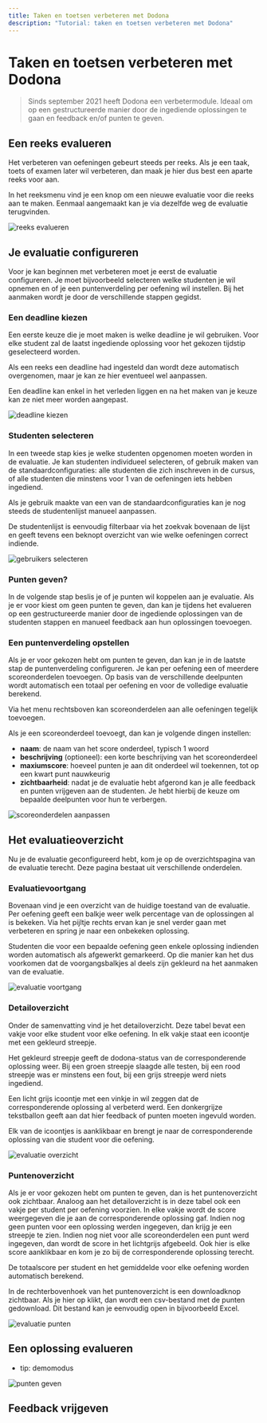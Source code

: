 ```yaml
---
title: Taken en toetsen verbeteren met Dodona
description: "Tutorial: taken en toetsen verbeteren met Dodona"
---
```


# Taken en toetsen verbeteren met Dodona

> Sinds september 2021 heeft Dodona een verbetermodule. Ideaal om op een gestructureerde manier door de ingediende oplossingen te gaan en feedback en/of punten te geven.

## Een reeks evalueren

Het verbeteren van oefeningen gebeurt steeds per reeks. Als je een taak, toets of examen later wil verbeteren, dan maak je hier dus best een aparte reeks voor aan.

In het reeksmenu vind je een knop om een nieuwe evaluatie voor die reeks aan te maken. Eenmaal aangemaakt kan je via dezelfde weg de evaluatie terugvinden.

![reeks evalueren](reeks-evalueren.png)

## Je evaluatie configureren

Voor je kan beginnen met verbeteren moet je eerst de evaluatie configureren. Je moet bijvoorbeeld selecteren welke studenten je wil opnemen en of je een puntenverdeling per oefening wil instellen. Bij het aanmaken wordt je door de verschillende stappen gegidst.

### Een deadline kiezen

Een eerste keuze die je moet maken is welke deadline je wil gebruiken. Voor elke student zal de laatst ingediende oplossing voor het gekozen tijdstip geselecteerd worden.

Als een reeks een deadline had ingesteld dan wordt deze automatisch overgenomen, maar je kan ze hier eventueel wel aanpassen.

Een deadline kan enkel in het verleden liggen en na het maken van je keuze kan ze niet meer worden aangepast.

![deadline kiezen](deadline-kiezen.png)

### Studenten selecteren

In een tweede stap kies je welke studenten opgenomen moeten worden in de evaluatie. Je kan studenten individueel selecteren, of gebruik maken van de standaardconfiguraties: alle studenten die zich inschreven in de cursus, of alle studenten die minstens voor 1 van de oefeningen iets hebben ingediend.

Als je gebruik maakte van een van de standaardconfiguraties kan je nog steeds de studentenlijst manueel aanpassen.

De studentenlijst is eenvoudig filterbaar via het zoekvak bovenaan de lijst en geeft tevens een beknopt overzicht van wie welke oefeningen correct indiende.

![gebruikers selecteren](gebruikers-selecteren.png)

### Punten geven?

In de volgende stap beslis je of je punten wil koppelen aan je evaluatie. Als je er voor kiest om geen punten te geven, dan kan je tijdens het evalueren op een gestructureerde manier door de ingediende oplossingen van de studenten stappen en manueel feedback aan hun oplossingen toevoegen.

### Een puntenverdeling opstellen

Als je er voor gekozen hebt om punten te geven, dan kan je in de laatste stap de puntenverdeling configureren. Je kan per oefening een of meerdere scoreonderdelen toevoegen. Op basis van de verschillende deelpunten wordt automatisch een totaal per oefening en voor de volledige evaluatie berekend.

Via het menu rechtsboven kan scoreonderdelen aan alle oefeningen tegelijk toevoegen.

Als je een scoreonderdeel toevoegt, dan kan je volgende dingen instellen:
* **naam**: de naam van het score onderdeel, typisch 1 woord
* **beschrijving** (optioneel): een korte beschrijving van het scoreonderdeel
* **maxiumscore**: hoeveel punten je aan dit onderdeel wil toekennen, tot op een kwart punt nauwkeurig
* **zichtbaarheid**: nadat je de evaluatie hebt afgerond kan je alle feedback en punten vrijgeven aan de studenten. Je hebt hierbij de keuze om bepaalde deelpunten voor hun te verbergen.

![scoreonderdelen aanpassen](score-items.png)

## Het evaluatieoverzicht

Nu je de evaluatie geconfigureerd hebt, kom je op de overzichtspagina van de evaluatie terecht. Deze pagina bestaat uit verschillende onderdelen.

### Evaluatievoortgang

Bovenaan vind je een overzicht van de huidige toestand van de evaluatie. Per oefening geeft een balkje weer welk percentage van de oplossingen al is bekeken. Via het pijltje rechts ervan kan je snel verder gaan met verbeteren en spring je naar een onbekeken oplossing.

Studenten die voor een bepaalde oefening geen enkele oplossing indienden worden automatisch als afgewerkt gemarkeerd. Op die manier kan het dus voorkomen dat de voorgangsbalkjes al deels zijn gekleurd na het aanmaken van de evaluatie.

![evaluatie voortgang](evaluatie-voortgang.png)

### Detailoverzicht

Onder de samenvatting vind je het detailoverzicht. Deze tabel bevat een vakje voor elke student voor elke oefening. In elk vakje staat een icoontje met een gekleurd streepje.

Het gekleurd streepje geeft de dodona-status van de corresponderende oplossing weer. Bij een groen streepje slaagde alle testen, bij een rood streepje was er minstens een fout, bij een grijs streepje werd niets ingediend.

Een licht grijs icoontje met een vinkje in wil zeggen dat de corresponderende oplossing al verbeterd werd. Een donkergrijze tekstballon geeft aan dat hier feedback of punten moeten ingevuld worden.

Elk van de icoontjes is aanklikbaar en brengt je naar de corresponderende oplossing van die student voor die oefening.

![evaluatie overzicht](evaluatie-overzicht.png)

### Puntenoverzicht

Als je er voor gekozen hebt om punten te geven, dan is het puntenoverzicht ook zichtbaar. Analoog aan het detailoverzicht is in deze tabel ook een vakje per student per oefening voorzien. In elke vakje wordt de score weergegeven die je aan de corresponderende oplossing gaf. Indien nog geen punten voor een oplossing werden ingegeven, dan krijg je een streepje te zien. Indien nog niet voor alle scoreonderdelen een punt werd ingegeven, dan wordt de score in het lichtgrijs afgebeeld. Ook hier is elke score aanklikbaar en kom je zo bij de corresponderende oplossing terecht.

De totaalscore per student en het gemiddelde voor elke oefening worden automatisch berekend.

In de rechterbovenhoek van het puntenoverzicht is een downloadknop zichtbaar. Als je hier op klikt, dan wordt een csv-bestand met de punten gedownload. Dit bestand kan je eenvoudig open in bijvoorbeeld Excel.

![evaluatie punten](evaluatie-punten.png)

## Een oplossing evalueren

- tip: demomodus

![punten geven](punten-geven.png)

## Feedback vrijgeven
